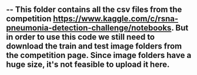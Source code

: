 -- This folder contains all the csv files from the competition https://www.kaggle.com/c/rsna-pneumonia-detection-challenge/notebooks. But in order to use this code we still need to download the train and test image folders from the competition page. Since image folders have a huge size, it's not feasible to upload it here.
-- 
